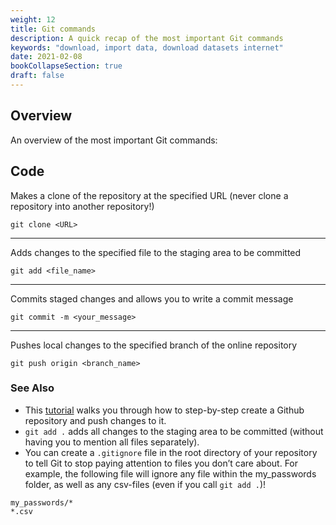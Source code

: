 ```yaml
---
weight: 12
title: Git commands
description: A quick recap of the most important Git commands
keywords: "download, import data, download datasets internet"
date: 2021-02-08
bookCollapseSection: true
draft: false
---
```


## Overview 
An overview of the most important Git commands: 

## Code 

Makes a clone of the repository at the specified URL (never clone a repository into another repository!)

```
git clone <URL>
```

---

Adds changes to the specified file to the staging area to be committed

```
git add <file_name>
```

---

Commits staged changes and allows you to write a commit message
```
git commit -m <your_message>
```

---

Pushes local changes to the specified branch of the online repository
```
git push origin <branch_name>
```

### See Also
* This [tutorial](../../../tutorials/version-control/version-control.html) walks you through how to step-by-step create a Github repository and push changes to it.
* `git add .` adds all changes to the staging area to be committed (without having you to mention all files separately).
* You can create a `.gitignore` file in the root directory of your repository to tell Git to stop paying attention to files you don’t care about. For example, the following file will ignore any file within the my_passwords folder, as well as any csv-files (even if you call `git add .`)!
```
my_passwords/*
*.csv
```



